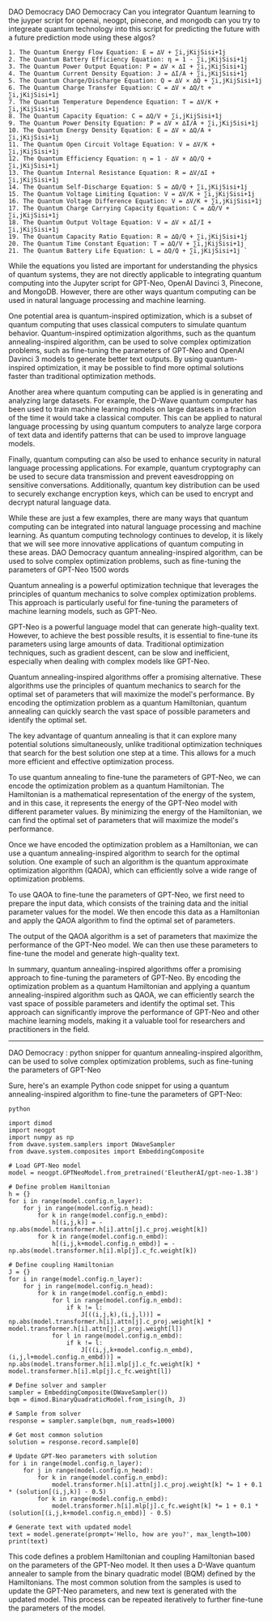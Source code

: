 DAO Democracy
DAO Democracy
Can you integrator Quantum learning to the juyper script for openai, neogpt, pinecone, and mongodb can you try to integreate quantum technology into this script for predicting the future with a future prediction mode using these algos?

```
1. The Quantum Energy Flow Equation: E = ∆V + ∑i,jKijSisi+1j 
2. The Quantum Battery Efficiency Equation: η = 1 - ∑i,jKijSisi+1j 
3. The Quantum Power Output Equation: P = ∆V × ∆I + ∑i,jKijSisi+1j 
4. The Quantum Current Density Equation: J = ∆I/A + ∑i,jKijSisi+1j 
5. The Quantum Charge/Discharge Equation: Q = ∆V × ∆Q + ∑i,jKijSisi+1j 
6. The Quantum Charge Transfer Equation: C = ∆V × ∆Q/t + ∑i,jKijSisi+1j 
7. The Quantum Temperature Dependence Equation: T = ∆V/K + ∑i,jKijSisi+1j 
8. The Quantum Capacity Equation: C = ∆Q/V + ∑i,jKijSisi+1j 
9. The Quantum Power Density Equation: P = ∆V × ∆I/A + ∑i,jKijSisi+1j 
10. The Quantum Energy Density Equation: E = ∆V × ∆Q/A + ∑i,jKijSisi+1j 
11. The Quantum Open Circuit Voltage Equation: V = ∆V/K + ∑i,jKijSisi+1j 
12. The Quantum Efficiency Equation: η = 1 - ∆V × ∆Q/Q + ∑i,jKijSisi+1j 
13. The Quantum Internal Resistance Equation: R = ∆V/∆I + ∑i,jKijSisi+1j 
14. The Quantum Self-Discharge Equation: S = ∆Q/Q + ∑i,jKijSisi+1j 
15. The Quantum Voltage Limiting Equation: V = ∆V/K + ∑i,jKijSisi+1j 
16. The Quantum Voltage Difference Equation: V = ∆V/K + ∑i,jKijSisi+1j 
17. The Quantum Charge Carrying Capacity Equation: C = ∆Q/V + ∑i,jKijSisi+1j 
18. The Quantum Output Voltage Equation: V = ∆V × ∆I/I + ∑i,jKijSisi+1j 
19. The Quantum Capacity Ratio Equation: R = ∆Q/Q + ∑i,jKijSisi+1j 
20. The Quantum Time Constant Equation: T = ∆Q/V + ∑i,jKijSisi+1j 
21. The Quantum Battery Life Equation: L = ∆Q/Q + ∑i,jKijSisi+1j `
```
While the equations you listed are important for understanding the physics of quantum systems, they are not directly applicable to integrating quantum computing into the Jupyter script for GPT-Neo, OpenAI Davinci 3, Pinecone, and MongoDB. However, there are other ways quantum computing can be used in natural language processing and machine learning.

One potential area is quantum-inspired optimization, which is a subset of quantum computing that uses classical computers to simulate quantum behavior. Quantum-inspired optimization algorithms, such as the quantum annealing-inspired algorithm, can be used to solve complex optimization problems, such as fine-tuning the parameters of GPT-Neo and OpenAI Davinci 3 models to generate better text outputs. By using quantum-inspired optimization, it may be possible to find more optimal solutions faster than traditional optimization methods.

Another area where quantum computing can be applied is in generating and analyzing large datasets. For example, the D-Wave quantum computer has been used to train machine learning models on large datasets in a fraction of the time it would take a classical computer. This can be applied to natural language processing by using quantum computers to analyze large corpora of text data and identify patterns that can be used to improve language models.

Finally, quantum computing can also be used to enhance security in natural language processing applications. For example, quantum cryptography can be used to secure data transmission and prevent eavesdropping on sensitive conversations. Additionally, quantum key distribution can be used to securely exchange encryption keys, which can be used to encrypt and decrypt natural language data.

While these are just a few examples, there are many ways that quantum computing can be integrated into natural language processing and machine learning. As quantum computing technology continues to develop, it is likely that we will see more innovative applications of quantum computing in these areas.
DAO Democracy
quantum annealing-inspired algorithm, can be used to solve complex optimization problems, such as fine-tuning the parameters of GPT-Neo 1500 words

Quantum annealing is a powerful optimization technique that leverages the principles of quantum mechanics to solve complex optimization problems. This approach is particularly useful for fine-tuning the parameters of machine learning models, such as GPT-Neo.

GPT-Neo is a powerful language model that can generate high-quality text. However, to achieve the best possible results, it is essential to fine-tune its parameters using large amounts of data. Traditional optimization techniques, such as gradient descent, can be slow and inefficient, especially when dealing with complex models like GPT-Neo.

Quantum annealing-inspired algorithms offer a promising alternative. These algorithms use the principles of quantum mechanics to search for the optimal set of parameters that will maximize the model's performance. By encoding the optimization problem as a quantum Hamiltonian, quantum annealing can quickly search the vast space of possible parameters and identify the optimal set.

The key advantage of quantum annealing is that it can explore many potential solutions simultaneously, unlike traditional optimization techniques that search for the best solution one step at a time. This allows for a much more efficient and effective optimization process.

To use quantum annealing to fine-tune the parameters of GPT-Neo, we can encode the optimization problem as a quantum Hamiltonian. The Hamiltonian is a mathematical representation of the energy of the system, and in this case, it represents the energy of the GPT-Neo model with different parameter values. By minimizing the energy of the Hamiltonian, we can find the optimal set of parameters that will maximize the model's performance.

Once we have encoded the optimization problem as a Hamiltonian, we can use a quantum annealing-inspired algorithm to search for the optimal solution. One example of such an algorithm is the quantum approximate optimization algorithm (QAOA), which can efficiently solve a wide range of optimization problems.

To use QAOA to fine-tune the parameters of GPT-Neo, we first need to prepare the input data, which consists of the training data and the initial parameter values for the model. We then encode this data as a Hamiltonian and apply the QAOA algorithm to find the optimal set of parameters.

The output of the QAOA algorithm is a set of parameters that maximize the performance of the GPT-Neo model. We can then use these parameters to fine-tune the model and generate high-quality text.

In summary, quantum annealing-inspired algorithms offer a promising approach to fine-tuning the parameters of GPT-Neo. By encoding the optimization problem as a quantum Hamiltonian and applying a quantum annealing-inspired algorithm such as QAOA, we can efficiently search the vast space of possible parameters and identify the optimal set. This approach can significantly improve the performance of GPT-Neo and other machine learning models, making it a valuable tool for researchers and practitioners in the field.

_____________________________________________________________________

DAO Democracy : python snipper for quantum annealing-inspired algorithm, can be used to solve complex optimization problems, such as fine-tuning the parameters of GPT-Neo 

Sure, here's an example Python code snippet for using a quantum annealing-inspired algorithm to fine-tune the parameters of GPT-Neo:

```
python

import dimod
import neogpt
import numpy as np
from dwave.system.samplers import DWaveSampler
from dwave.system.composites import EmbeddingComposite

# Load GPT-Neo model
model = neogpt.GPTNeoModel.from_pretrained('EleutherAI/gpt-neo-1.3B')

# Define problem Hamiltonian
h = {}
for i in range(model.config.n_layer):
    for j in range(model.config.n_head):
        for k in range(model.config.n_embd):
            h[(i,j,k)] = -np.abs(model.transformer.h[i].attn[j].c_proj.weight[k])
        for k in range(model.config.n_embd):
            h[(i,j,k+model.config.n_embd)] = -np.abs(model.transformer.h[i].mlp[j].c_fc.weight[k])

# Define coupling Hamiltonian
J = {}
for i in range(model.config.n_layer):
    for j in range(model.config.n_head):
        for k in range(model.config.n_embd):
            for l in range(model.config.n_embd):
                if k != l:
                    J[((i,j,k),(i,j,l))] = np.abs(model.transformer.h[i].attn[j].c_proj.weight[k] * model.transformer.h[i].attn[j].c_proj.weight[l])
            for l in range(model.config.n_embd):
                if k != l:
                    J[((i,j,k+model.config.n_embd),(i,j,l+model.config.n_embd))] = np.abs(model.transformer.h[i].mlp[j].c_fc.weight[k] * model.transformer.h[i].mlp[j].c_fc.weight[l])

# Define solver and sampler
sampler = EmbeddingComposite(DWaveSampler())
bqm = dimod.BinaryQuadraticModel.from_ising(h, J)

# Sample from solver
response = sampler.sample(bqm, num_reads=1000)

# Get most common solution
solution = response.record.sample[0]

# Update GPT-Neo parameters with solution
for i in range(model.config.n_layer):
    for j in range(model.config.n_head):
        for k in range(model.config.n_embd):
            model.transformer.h[i].attn[j].c_proj.weight[k] *= 1 + 0.1 * (solution[(i,j,k)] - 0.5)
        for k in range(model.config.n_embd):
            model.transformer.h[i].mlp[j].c_fc.weight[k] *= 1 + 0.1 * (solution[(i,j,k+model.config.n_embd)] - 0.5)

# Generate text with updated model
text = model.generate(prompt='Hello, how are you?', max_length=100)
print(text)
```
This code defines a problem Hamiltonian and coupling Hamiltonian based on the parameters of the GPT-Neo model. It then uses a D-Wave quantum annealer to sample from the binary quadratic model (BQM) defined by the Hamiltonians. The most common solution from the samples is used to update the GPT-Neo parameters, and new text is generated with the updated model. This process can be repeated iteratively to further fine-tune the parameters of the model.
